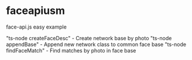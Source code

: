 # faceapiusm
face-api.js easy example

"ts-node createFaceDesc" - Create network base by photo 
"ts-node appendBase" - Append new network class to common face base
"ts-node findFaceMatch" - Find matches by photo in face base

